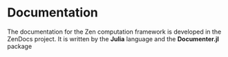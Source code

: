 # Documentation

The documentation for the Zen computation framework is developed in the ZenDocs project. It is written by the **Julia** language and the **Documenter.jl** package
